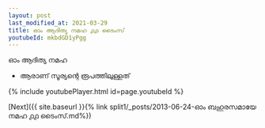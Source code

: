 ```yaml
---
layout: post
last_modified_at: 2021-03-29
title: ഓം ആദിത്യ നമഹ ൧൧ ടൈംസ്
youtubeId: mkbdGD1yPgg
---
```

 
 
 ഓം ആദിത്യ നമഹ 
 
 -  ആരാണ് സൂര്യന്റെ രൂപത്തിലുള്ളത് 
 
  
 
  
 
 
 
 
 
 


{% include youtubePlayer.html id=page.youtubeId %}
 
[Next]({{ site.baseurl }}{% link  split1/_posts/2013-06-24-ഓം ബഹുരസമായേ നമഹ ൧൧ ടൈംസ്.md%})
 
